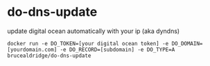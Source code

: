 # do-dns-update
update digital ocean automatically with your ip (aka dyndns)

~~~
docker run -e DO_TOKEN=[your digital ocean token] -e DO_DOMAIN=[yourdomain.com] -e DO_RECORD=[subdomain] -e DO_TYPE=A brucealdridge/do-dns-update
~~~
